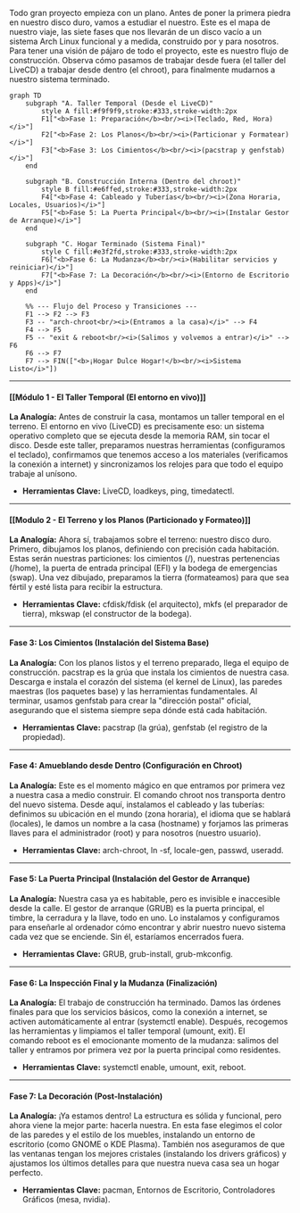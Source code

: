 Todo gran proyecto empieza con un plano. Antes de poner la primera piedra en nuestro disco duro, vamos a estudiar el nuestro. Este es el mapa de nuestro viaje, las siete fases que nos llevarán de un disco vacío a un sistema Arch Linux funcional y a medida, construido por y para nosotros.
Para tener una visión de pájaro de todo el proyecto, este es nuestro flujo de construcción. Observa cómo pasamos de trabajar desde fuera (el taller del LiveCD) a trabajar desde dentro (el chroot), para finalmente mudarnos a nuestro sistema terminado.
```mermaid
graph TD
    subgraph "A. Taller Temporal (Desde el LiveCD)"
        style A fill:#f9f9f9,stroke:#333,stroke-width:2px
        F1["<b>Fase 1: Preparación</b><br/><i>(Teclado, Red, Hora)</i>"]
        F2["<b>Fase 2: Los Planos</b><br/><i>(Particionar y Formatear)</i>"]
        F3["<b>Fase 3: Los Cimientos</b><br/><i>(pacstrap y genfstab)</i>"]
    end

    subgraph "B. Construcción Interna (Dentro del chroot)"
        style B fill:#e6ffed,stroke:#333,stroke-width:2px
        F4["<b>Fase 4: Cableado y Tuberías</b><br/><i>(Zona Horaria, Locales, Usuarios)</i>"]
        F5["<b>Fase 5: La Puerta Principal</b><br/><i>(Instalar Gestor de Arranque)</i>"]
    end

    subgraph "C. Hogar Terminado (Sistema Final)"
        style C fill:#e3f2fd,stroke:#333,stroke-width:2px
        F6["<b>Fase 6: La Mudanza</b><br/><i>(Habilitar servicios y reiniciar)</i>"]
        F7["<b>Fase 7: La Decoración</b><br/><i>(Entorno de Escritorio y Apps)</i>"]
    end

    %% --- Flujo del Proceso y Transiciones ---
    F1 --> F2 --> F3
    F3 -- "arch-chroot<br/><i>(Entramos a la casa)</i>" --> F4
    F4 --> F5
    F5 -- "exit & reboot<br/><i>(Salimos y volvemos a entrar)</i>" --> F6
    F6 --> F7
    F7 --> FIN(["<b>¡Hogar Dulce Hogar!</b><br/><i>Sistema Listo</i>"])
```

---
#### **[[Módulo 1 - El Taller Temporal (El entorno en vivo)]]**
**La Analogía:** Antes de construir la casa, montamos un taller temporal en el terreno. El entorno en vivo (LiveCD) es precisamente eso: un sistema operativo completo que se ejecuta desde la memoria RAM, sin tocar el disco. Desde este taller, preparamos nuestras herramientas (configuramos el teclado), confirmamos que tenemos acceso a los materiales (verificamos la conexión a internet) y sincronizamos los relojes para que todo el equipo trabaje al unísono.
- **Herramientas Clave:** LiveCD, loadkeys, ping, timedatectl.
---
#### **[[Modulo 2 - El Terreno y los Planos (Particionado y Formateo)]]**
**La Analogía:** Ahora sí, trabajamos sobre el terreno: nuestro disco duro. Primero, dibujamos los planos, definiendo con precisión cada habitación. Estas serán nuestras particiones: los cimientos (/), nuestras pertenencias (/home), la puerta de entrada principal (EFI) y la bodega de emergencias (swap). Una vez dibujado, preparamos la tierra (formateamos) para que sea fértil y esté lista para recibir la estructura.
- **Herramientas Clave:** cfdisk/fdisk (el arquitecto), mkfs (el preparador de tierra), mkswap (el constructor de la bodega).
---
#### **Fase 3: Los Cimientos (Instalación del Sistema Base)**
**La Analogía:** Con los planos listos y el terreno preparado, llega el equipo de construcción. pacstrap es la grúa que instala los cimientos de nuestra casa. Descarga e instala el corazón del sistema (el kernel de Linux), las paredes maestras (los paquetes base) y las herramientas fundamentales. Al terminar, usamos genfstab para crear la "dirección postal" oficial, asegurando que el sistema siempre sepa dónde está cada habitación.
- **Herramientas Clave:** pacstrap (la grúa), genfstab (el registro de la propiedad).
---
#### **Fase 4: Amueblando desde Dentro (Configuración en Chroot)**
**La Analogía:** Este es el momento mágico en que entramos por primera vez a nuestra casa a medio construir. El comando chroot nos transporta dentro del nuevo sistema. Desde aquí, instalamos el cableado y las tuberías: definimos su ubicación en el mundo (zona horaria), el idioma que se hablará (locales), le damos un nombre a la casa (hostname) y forjamos las primeras llaves para el administrador (root) y para nosotros (nuestro usuario).
- **Herramientas Clave:** arch-chroot, ln -sf, locale-gen, passwd, useradd.
---
#### **Fase 5: La Puerta Principal (Instalación del Gestor de Arranque)**
**La Analogía:** Nuestra casa ya es habitable, pero es invisible e inaccesible desde la calle. El gestor de arranque (GRUB) es la puerta principal, el timbre, la cerradura y la llave, todo en uno. Lo instalamos y configuramos para enseñarle al ordenador cómo encontrar y abrir nuestro nuevo sistema cada vez que se enciende. Sin él, estaríamos encerrados fuera.
- **Herramientas Clave:** GRUB, grub-install, grub-mkconfig.
---
#### **Fase 6: La Inspección Final y la Mudanza (Finalización)**
**La Analogía:** El trabajo de construcción ha terminado. Damos las órdenes finales para que los servicios básicos, como la conexión a internet, se activen automáticamente al entrar (systemctl enable). Después, recogemos las herramientas y limpiamos el taller temporal (umount, exit). El comando reboot es el emocionante momento de la mudanza: salimos del taller y entramos por primera vez por la puerta principal como residentes.
- **Herramientas Clave:** systemctl enable, umount, exit, reboot.
---
#### **Fase 7: La Decoración (Post-Instalación)**
**La Analogía:** ¡Ya estamos dentro! La estructura es sólida y funcional, pero ahora viene la mejor parte: hacerla nuestra. En esta fase elegimos el color de las paredes y el estilo de los muebles, instalando un entorno de escritorio (como GNOME o KDE Plasma). También nos aseguramos de que las ventanas tengan los mejores cristales (instalando los drivers gráficos) y ajustamos los últimos detalles para que nuestra nueva casa sea un hogar perfecto.
- **Herramientas Clave:** pacman, Entornos de Escritorio, Controladores Gráficos (mesa, nvidia).
